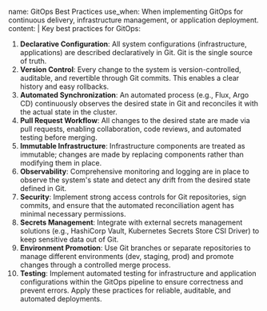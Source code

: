 name: GitOps Best Practices
use_when: When implementing GitOps for continuous delivery, infrastructure management, or application deployment.
content: |
  Key best practices for GitOps:
  1.  **Declarative Configuration**: All system configurations (infrastructure, applications) are described declaratively in Git. Git is the single source of truth.
  2.  **Version Control**: Every change to the system is version-controlled, auditable, and revertible through Git commits. This enables a clear history and easy rollbacks.
  3.  **Automated Synchronization**: An automated process (e.g., Flux, Argo CD) continuously observes the desired state in Git and reconciles it with the actual state in the cluster.
  4.  **Pull Request Workflow**: All changes to the desired state are made via pull requests, enabling collaboration, code reviews, and automated testing before merging.
  5.  **Immutable Infrastructure**: Infrastructure components are treated as immutable; changes are made by replacing components rather than modifying them in place.
  6.  **Observability**: Comprehensive monitoring and logging are in place to observe the system's state and detect any drift from the desired state defined in Git.
  7.  **Security**: Implement strong access controls for Git repositories, sign commits, and ensure that the automated reconciliation agent has minimal necessary permissions.
  8.  **Secrets Management**: Integrate with external secrets management solutions (e.g., HashiCorp Vault, Kubernetes Secrets Store CSI Driver) to keep sensitive data out of Git.
  9.  **Environment Promotion**: Use Git branches or separate repositories to manage different environments (dev, staging, prod) and promote changes through a controlled merge process.
  10. **Testing**: Implement automated testing for infrastructure and application configurations within the GitOps pipeline to ensure correctness and prevent errors.
  Apply these practices for reliable, auditable, and automated deployments.

